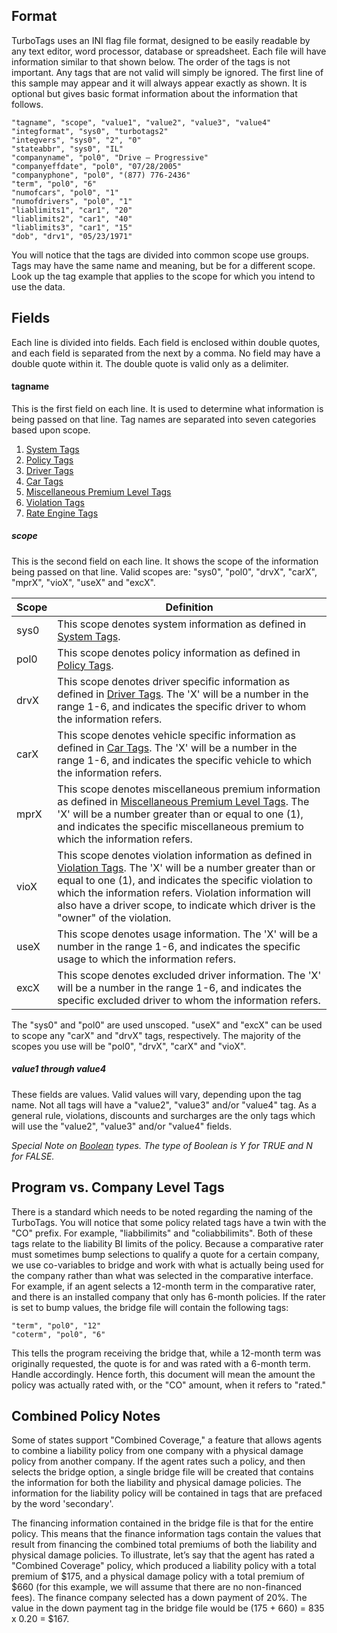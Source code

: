 ## Format
TurboTags uses an INI flag file format, designed to be easily readable by any text editor, word processor, database or spreadsheet.  Each file will have information similar to that shown below.  The order of the tags is not important.  Any tags that are not valid will simply be ignored. The first line of this sample may appear and it will always appear exactly as shown. It is optional but gives basic format information about the information that follows.

```
"tagname", "scope", "value1", "value2", "value3", "value4"
"integformat", "sys0", "turbotags2"
"integvers", "sys0", "2", "0"
"stateabbr", "sys0", "IL"
"companyname", "pol0", "Drive – Progressive"
"companyeffdate", "pol0", "07/28/2005"
"companyphone", "pol0", "(877) 776-2436"
"term", "pol0", "6"
"numofcars", "pol0", "1"
"numofdrivers", "pol0", "1"
"liablimits1", "car1", "20"
"liablimits2", "car1", "40"
"liablimits3", "car1", "15"
"dob", "drv1", "05/23/1971"
```

You will notice that the tags are divided into common scope use groups.  Tags may have the same name and meaning, but be for a different scope.  Look up the tag example that applies to the scope for which you intend to use the data.

## Fields
Each line is divided into fields.  Each field is enclosed within double quotes, and each field is separated from the next by a comma.  No field may have a double quote within it.  The double quote is valid only as a delimiter.

#### tagname
This is the first field on each line.  It is used to determine what information is being passed on that line. Tag names are separated into seven categories based upon scope.

1. [System Tags](https://github.com/getitc/turbotags/wiki/System-Tags)
2. [Policy Tags](https://github.com/getitc/turbotags/wiki/Policy-Tags)
3. [Driver Tags](https://github.com/getitc/turbotags/wiki/Driver-Tags)
4. [Car Tags](https://github.com/getitc/turbotags/wiki/Car-Tags)
5. [Miscellaneous Premium Level Tags](https://github.com/getitc/turbotags/wiki/Miscellaneous-Premium-Level-Tags)
6. [Violation Tags](https://github.com/getitc/turbotags/wiki/Violation-Tags)
7. [Rate Engine Tags](https://github.com/getitc/turbotags/wiki/Rate-Engine-Tags)

##### scope
This is the second field on each line.  It shows the scope of the information being passed on that line.  Valid scopes are: "sys0", "pol0", "drvX", "carX", "mprX", "vioX", "useX" and "excX".

Scope|Definition
---|---
sys0|This scope denotes system information as defined in [System Tags](https://github.com/getitc/turbotags/wiki/System-Tags).
pol0|This scope denotes policy information as defined in [Policy Tags](https://github.com/getitc/turbotags/wiki/Policy-Tags).
drvX|This scope denotes driver specific information as defined in [Driver Tags](https://github.com/getitc/turbotags/wiki/Driver-Tags).  The 'X' will be a number in the range 1-6, and indicates the specific driver to whom the information refers.
carX|This scope denotes vehicle specific information as defined in [Car Tags](https://github.com/getitc/turbotags/wiki/Car-Tags).  The 'X' will be a number in the range 1-6, and indicates the specific vehicle to which the information refers. 
mprX|This scope denotes miscellaneous premium information as defined in [Miscellaneous Premium Level Tags](https://github.com/getitc/turbotags/wiki/Miscellaneous-Premium-Level-Tags).  The 'X' will be a number greater than or equal to one (1), and indicates the specific miscellaneous premium to which the information refers.
vioX|This scope denotes violation information as defined in [Violation Tags](https://github.com/getitc/turbotags/wiki/Violation-Tags).  The 'X' will be a number greater than or equal to one (1), and indicates the specific violation to which the information refers.  Violation information will also have a driver scope, to indicate which driver is the "owner" of the violation.
useX|This scope denotes usage information.  The 'X' will be a number in the range 1-6, and indicates the specific usage to which the information refers.
excX|This scope denotes excluded driver information.  The 'X' will be a number in the range 1-6, and indicates the specific excluded driver to whom the information refers.

The "sys0" and "pol0" are used unscoped.  "useX" and "excX" can be used to scope any "carX" and "drvX" tags, respectively.  The majority of the scopes you use will be "pol0", "drvX", "carX" and "vioX".

##### value1 through value4
These fields are values.  Valid values will vary, depending upon the tag name.  Not all tags will have a "value2", "value3" and/or "value4" tag.  As a general rule, violations, discounts and surcharges are the only tags which will use the "value2", "value3" and/or "value4" fields.

*Special Note on [Boolean](https://github.com/getitc/turbotags/wiki/Custom-Types#boolean) types. The type of Boolean is Y for TRUE and N for FALSE.*

## Program vs. Company Level Tags
There is a standard which needs to be noted regarding the naming of the TurboTags.  You will notice that some policy related tags have a twin with the "CO" prefix.  For example, "liabbilimits" and "coliabbilimits".  Both of these tags relate to the liability BI limits of the policy.  Because a comparative rater must sometimes bump selections to qualify a quote for a certain company, we use co-variables to bridge and work with what is actually being used for the company rather than what was selected in the comparative interface.  For example, if an agent selects a 12-month term in the comparative rater, and there is an installed company that only has 6-month policies.  If the rater is set to bump values, the bridge file will contain the following tags:

```
"term", "pol0", "12"
"coterm", "pol0", "6"
```

This tells the program receiving the bridge that, while a 12-month term was originally requested, the quote is for and was rated with a 6-month term.  Handle accordingly.  Hence forth, this document will mean the amount the policy was actually rated with, or the "CO" amount, when it refers to "rated."

## Combined Policy Notes
Some of states support "Combined Coverage," a feature that allows agents to combine a liability policy from one company with a physical damage policy from another company.  If the agent rates such a policy, and then selects the bridge option, a single bridge file will be created that contains the information for both the liability and physical damage policies.  The information for the liability policy will be contained in tags that are prefaced by the word 'secondary'. 

The financing information contained in the bridge file is that for the entire policy.  This means that the finance information tags contain the values that result from financing the combined total premiums of both the liability and physical damage policies.  To illustrate, let’s say that the agent has rated a "Combined Coverage" policy, which produced a liability policy with a total premium of $175, and a physical damage policy with a total premium of $660 (for this example, we will assume that there are no non-financed fees).  The finance company selected has a down payment of 20%.  The value in the down payment tag in the bridge file would be (175 + 660) = 835 x 0.20 = $167.
